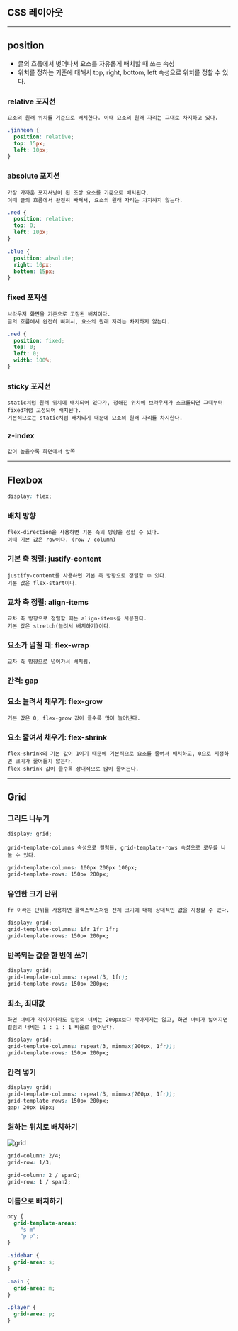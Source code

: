 ## CSS 레이아웃

---

## position

- 글의 흐름에서 벗어나서 요소를 자유롭게 배치할 때 쓰는 속성
- 위치를 정하는 기준에 대해서 top, right, bottom, left 속성으로 위치를 정할 수 있다.

### relative 포지션

```
요소의 원래 위치를 기준으로 배치한다. 이때 요소의 원래 자리는 그대로 차지하고 있다.
```

```css
.jinheon {
  position: relative;
  top: 15px;
  left: 10px;
}
```

### absolute 포지션

```
가장 가까운 포지셔닝이 된 조상 요소를 기준으로 배치된다.
이때 글의 흐름에서 완전히 빠져서, 요소의 원래 자리는 차지하지 않는다.
```

```css
.red {
  position: relative;
  top: 0;
  left: 10px;
}

.blue {
  position: absolute;
  right: 10px;
  bottom: 15px;
}
```

### fixed 포지션

```
브라우저 화면을 기준으로 고정된 배치이다.
글의 흐름에서 완전히 빠져서, 요소의 원래 자리는 차지하지 않는다.
```

```css
.red {
  position: fixed;
  top: 0;
  left: 0;
  width: 100%;
}
```

### sticky 포지션

```
static처럼 원래 위치에 배치되어 있다가, 정해진 위치에 브라우저가 스크롤되면 그때부터 fixed처럼 고정되어 배치된다.
기본적으로는 static처럼 배치되기 때문에 요소의 원래 자리를 차지한다.
```

### z-index

```
값이 높을수록 화면에서 앞쪽
```

---

## Flexbox

```css
display: flex;
```

### 배치 방향

```
flex-direction을 사용하면 기본 축의 방향을 정할 수 있다.
이때 기본 값은 row이다. (row / column)
```

### 기본 축 정렬: justify-content

```
justify-content를 사용하면 기본 축 방향으로 정렬할 수 있다.
기본 값은 flex-start이다.
```

### 교차 축 정렬: align-items

```
교차 축 방향으로 정렬할 때는 align-items를 사용한다.
기본 값은 stretch(늘려서 배치하기)이다.
```

### 요소가 넘칠 때: flex-wrap

```
교차 축 방향으로 넘어가서 배치됨.
```

### 간격: gap

### 요소 늘려서 채우기: flex-grow

```
기본 값은 0, flex-grow 값이 클수록 많이 늘어난다.
```

### 요소 줄여서 채우기: flex-shrink

```
flex-shrink의 기본 값이 1이기 때문에 기본적으로 요소를 줄여서 배치하고, 0으로 지정하면 크기가 줄어들지 않는다.
flex-shrink 값이 클수록 상대적으로 많이 줄어든다.
```

---

## Grid

### 그리드 나누기

```css
display: grid;
```

```
grid-template-columns 속성으로 컬럼을, grid-template-rows 속성으로 로우를 나눌 수 있다.
```

```css
grid-template-columns: 100px 200px 100px;
grid-template-rows: 150px 200px;
```

### 유연한 크기 단위

```
fr 이라는 단위를 사용하면 플렉스박스처럼 전체 크기에 대해 상대적인 값을 지정할 수 있다.
```

```css
display: grid;
grid-template-columns: 1fr 1fr 1fr;
grid-template-rows: 150px 200px;
```

### 반복되는 값을 한 번에 쓰기

```css
display: grid;
grid-template-columns: repeat(3, 1fr);
grid-template-rows: 150px 200px;
```

### 최소, 최대값

```
화면 너비가 작아지더라도 컬럼의 너비는 200px보다 작아지지는 않고, 화면 너비가 넓어지면 컬럼의 너비는 1 : 1 : 1 비율로 늘어난다.
```

```css
display: grid;
grid-template-columns: repeat(3, minmax(200px, 1fr));
grid-template-rows: 150px 200px;
```

### 간격 넣기

```css
display: grid;
grid-template-columns: repeat(3, minmax(200px, 1fr));
grid-template-rows: 150px 200px;
gap: 20px 10px;
```

### 원하는 위치로 배치하기

![grid](https://media.discordapp.net/attachments/1087710509299679262/1089454678883967026/grid-summary-003.png?width=1434&height=807)

```css
grid-column: 2/4;
grid-row: 1/3;
```

```css
grid-column: 2 / span2;
grid-row: 1 / span2;
```

### 이름으로 배치하기

```css
ody {
  grid-template-areas:
    "s m"
    "p p";
}

.sidebar {
  grid-area: s;
}

.main {
  grid-area: m;
}

.player {
  grid-area: p;
}
```
